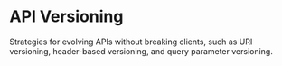 # API Versioning

Strategies for evolving APIs without breaking clients, such as URI versioning, header-based versioning, and query parameter versioning.
